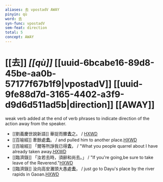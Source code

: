 ```yaml
---
aliases: 去 vpostadV AWAY
pinyin: qù
word: 去
syn-func: vpostadV
sem-feat: direction
total: 5
concept: AWAY 
---
```

# [[去]] *[[qù]]*  [[uuid-6bcabe16-89d8-45be-aa0b-57177f67b1f9|vpostadV]] [[uuid-9fe88d7d-3165-4402-a3f9-d9d6d511ad5b|direction]] [[AWAY]]
weak verb added at the end of verb phrases to indicate direction of the action away from the speaker.
 - [[劉義慶世說新語]] 華捉而擲**去**之。
                     / [HXWD](https://hxwd.org/textview.html?location=KR3l0002_tls_001-11a.9)
 - [[百喻經]] 牽餘處**去**。 / and pulled him to another place.[HXWD](https://hxwd.org/textview.html?location=KR6b0066_T_002-0548c.53)
 - [[百喻經]] 「爾等所諍我已得**去**， / "What you people quarrel about I have already taken away.[HXWD](https://hxwd.org/textview.html?location=KR6b0066_T_002-0549b.22)
 - [[臨濟錄]] 「汝若去時，須辭和尚去。」 / "If you're going,be sure to take leave of the Reverend."[HXWD](https://hxwd.org/textview.html?location=KR6q0053_T_001-0504c.33)
 - [[臨濟錄]] 汝向高安灘頭大愚處**去**， / just go to Dayu's place by the river rapids in Gaoan.[HXWD](https://hxwd.org/textview.html?location=KR6q0053_T_001-0504c.45)